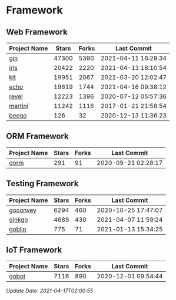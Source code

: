 # Framework

## Web Framework
| Project Name | Stars | Forks | Last Commit |
| ------------ | ----- | ----- | ----------- |
| [gin](https://github.com/gin-gonic/gin) | 47300 | 5390 | 2021-04-11 16:29:34 |
| [iris](https://github.com/kataras/iris) | 20422 | 2220 | 2021-04-13 18:10:54 |
| [kit](https://github.com/go-kit/kit) | 19951 | 2067 | 2021-03-20 12:02:47 |
| [echo](https://github.com/labstack/echo) | 19619 | 1744 | 2021-04-16 09:38:12 |
| [revel](https://github.com/revel/revel) | 12223 | 1396 | 2020-07-12 05:57:36 |
| [martini](https://github.com/go-martini/martini) | 11242 | 1116 | 2017-01-21 21:58:54 |
| [beego](https://github.com/astaxie/beego) | 126 | 32 | 2020-12-13 11:36:23 |

## ORM Framework
| Project Name | Stars | Forks | Last Commit |
| ------------ | ----- | ----- | ----------- |
| [gorm](https://github.com/jinzhu/gorm) | 291 | 91 | 2020-09-21 02:28:17 |

## Testing Framework
| Project Name | Stars | Forks | Last Commit |
| ------------ | ----- | ----- | ----------- |
| [goconvey](https://github.com/smartystreets/goconvey) | 6294 | 460 | 2020-10-25 17:47:07 |
| [ginkgo](https://github.com/onsi/ginkgo) | 4689 | 430 | 2021-04-07 11:59:24 |
| [goblin](https://github.com/franela/goblin) | 775 | 71 | 2021-01-13 15:34:25 |

## IoT Framework
| Project Name | Stars | Forks | Last Commit |
| ------------ | ----- | ----- | ----------- |
| [gobot](https://github.com/hybridgroup/gobot) | 7116 | 890 | 2020-12-01 09:54:44 |

*Update Date: 2021-04-17T02:00:55*